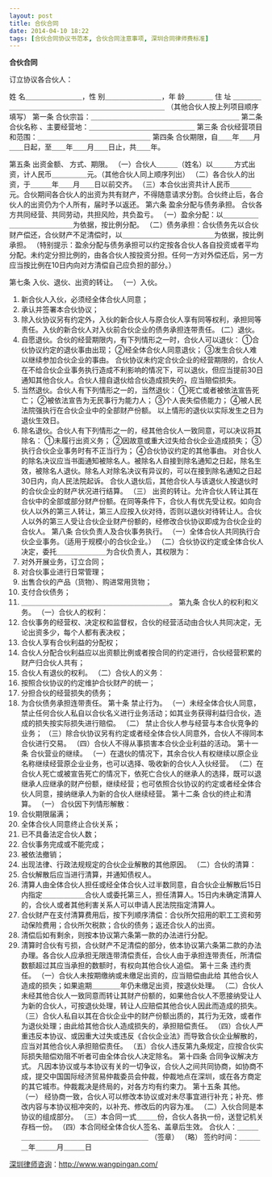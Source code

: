 ```yaml
---
layout: post
title: 合伙合同
date: 2014-04-10 18:22
tags: [合伙合同协议书范本, 合伙合同注意事项, 深圳合同律师费标准]
---
```

<strong>合伙合同</strong>

订立协议各合伙人： 

姓 名＿＿＿＿＿＿＿＿，性 别＿＿＿＿＿＿＿＿，年 龄＿＿＿＿
住 址 ＿＿＿＿＿＿＿＿＿＿＿＿＿＿＿＿＿＿＿＿＿＿＿＿＿＿
（其他合伙人按上列项目顺序填写） 
第一条 合伙宗旨：＿＿＿＿＿＿＿＿＿＿＿＿＿＿＿＿＿＿＿＿＿
第二条 合伙名称 、主要经营地：＿＿＿＿＿＿＿＿＿＿＿＿＿＿＿
第三条 合伙经营项目和范围：＿＿＿＿＿＿＿＿＿＿＿＿＿＿＿＿
第四条 合伙期限，自＿＿年＿＿月＿＿日起，至＿＿年＿＿月＿＿日止，共＿＿年。 

第五条 出资金额、 方式、期限。 
（一）合伙人＿＿＿（姓名）以＿＿＿方式出资，计人民币＿＿＿＿＿元。（其他合伙人同上顺序列出） 
（二）各合伙人的出资，于＿＿＿年＿＿月＿＿日以前交齐。 
（三）本合伙出资共计人民币＿＿＿元。合伙期间各合伙人的出资为共有财产，不得随意请求分割。合伙终止后，各合伙人的出资仍为个人所有，届时予以返还。 
第六条 盈余分配与债务承担。 合伙各方共同经营、共同劳动，共担风险，共负盈亏。 
（一）盈余分配：以＿＿＿＿＿＿＿＿＿＿＿＿＿＿为依据，按比例分配。 
（二）债务承担：合伙债务先以合伙财产偿还，合伙财产不足清偿时，以＿＿＿＿＿＿＿＿＿＿＿＿＿为依据，按比例承担。 （特别提示：盈余分配与债务承担可以约定按各合伙人各自投资或者平均分配。未约定分担比例的，由各合伙人按投资分担。任何一方对外偿还后，另一方应当按比例在10日内向对方清偿自己应负担的部分。） 

第七条 入伙、退伙、出资的转让。 
（一）入伙。 
1. 新合伙人入伙，必须经全体合伙人同意； 
2. 承认并签署本合伙协议； 
3. 除入伙协议另有约定外，入伙的新合伙人与原合伙人享有同等权利，承担同等责任。入伙的新合伙人对入伙前合伙企业的债务承担连带责任。 
(二）退伙。 
1. 自愿退伙。合伙的经营期限内，有下列情形之一时，合伙人可以退伙： 
①合伙协议约定的退伙事由出现； 
②经全体合伙人同意退伙； 
③发生合伙人难以继续参加合伙企业的事由。 合伙协议未约定合伙企业的经营期限的，合伙人在不给合伙企业事务执行造成不利影响的情况下，可以退伙，但应当提前30日通知其他合伙人。合伙人擅自退伙给合伙造成损失的，应当赔偿损失。 
2. 当然退伙。合伙人有下列情形之一的，当然退伙： 
①死亡或者被依法宣告死亡； 
②被依法宣告为无民事行为能力人； 
③个人丧失偿债能力； 
④被人民法院强执行在合伙企业中的全部财产份额。 以上情形的退伙以实际发生之日为退伙生效日。 
3. 除名退伙。合伙人有下列情形之一的，经其他合伙人一致同意，可以决议将其除名： 
①未履行出资义务； 
②因故意或重大过失给合伙企业造成损失； 
③执行合伙企业事务时有不正当行为； 
④合伙协议约定的其他事由。 对合伙人的除名决议应当书面通知被除名人。被除名人自接到除名通知之日起，除名生效，被除名人退伙。除名人对除名决议有异议的，可以在接到除名通知之日起30日内，向人民法院起诉。 合伙人退伙后，其他合伙人与该退伙人按退伙时的合伙企业的财产状况进行结算。 
（三） 出资的转让。允许合伙人转让其在合伙中的全部或部分财产份额。在同等条件下，合伙人有优先受让权。如向合伙人以外的第三人转让，第三人应按入伙对待，否则以退伙对待转让人。合伙人以外的第三人受让合伙企业财产份额的，经修改合伙协议即成为合伙企业的合伙人。 
第八条 合伙负责人及合伙事务执行。 
（一）全体合伙人共同执行合伙企业事务。（适用于规模小的合伙企业。） 
（二）合伙协议约定或全体合伙人决定，委托＿＿＿＿＿＿＿为合伙负责人，其权限为： 
1. 对外开展业务，订立合同； 
2. 对合伙事业进行日常管理； 
3. 出售合伙的产品（货物）、购进常用货物； 
4. 支付合伙债务； 
5. ＿＿＿＿＿＿＿＿＿＿＿＿＿＿＿＿＿＿＿＿＿。 
第九条 合伙人的权利和义务。 
（一）合伙人的权利： 
1. 合伙事务的经营权、决定权和监督权，合伙的经营活动由合伙人共同决定，无论出资多少，每个人都有表决权； 
2. 合伙人享有合伙利益的分配权； 
3. 合伙人分配合伙利益应以出资额比例或者按合同的约定进行，合伙经营积累的财产归合伙人共有； 
4. 合伙人有退伙的权利。 
（二）合伙人的义务： 
1. 按照合伙协议的约定维护合伙财产的统一； 
2. 分担合伙的经营损失的债务； 
3. 为合伙债务承担连带责任。 
第十条 禁止行为。 
（一）未经全体合伙人同意，禁止任何合伙人私自以合伙名义进行业务活动；如其业务获得利益归合伙，造成的损失按实际损失进行赔偿。 
（二） 禁止合伙人参与经营与本合伙竞争的业务； 
（三）除合伙协议另有约定或者经全体合伙人同意外，合伙人不得同本合伙进行交易。 
（四）合伙人不得从事损害本合伙企业利益的活动。 
第十一条 合伙营业的继续。 
（一）在退伙的情况下，其余合伙人有权继续以原企业名称继续经营原企业业务，也可以选择、吸收新的合伙人入伙经营。 
（二）在合伙人死亡或被宣告死亡的情况下，依死亡合伙人的继承人的选择，既可以退继承人应继承的财产份额，继续经营；也可依照合伙协议的约定或者经全体合伙人同意，接纳继承人为新的合伙人继续经营。 
第十二条 合伙的终止和清算。 
（一） 合伙因下列情形解散： 
1. 合伙期限届满； 
2. 全体合伙人同意终止合伙关系； 
3. 已不具备法定合伙人数； 
4. 合伙事务完成或不能完成； 
5. 被依法撤销； 
6. 出现法律、行政法规规定的合伙企业解散的其他原因。 
（二）合伙的清算： 
1. 合伙解散后应当进行清算，并通知债权人。 
2. 清算人由全体合伙人担任或经全体合伙人过半数同意，自合伙企业解散后15日内指定＿＿＿＿＿＿合伙人或委托第三人，担任清算人。15日内未确定清算人的，合伙人或者其他利害关系人可以申请人民法院指定清算人。 
3. 合伙财产在支付清算费用后，按下列顺序清偿：合伙所欠招用的职工工资和劳动保险费用；合伙所欠税款；合伙的债务；返还合伙人的出资。 
4. 清偿后如有剩余，则按本协议第六条第一款的办法进行分配。 
5. 清算时合伙有亏损，合伙财产不足清偿的部分，依本协议第六条第二款的办法办理。各合伙人应承担无限连带清偿责任，合伙人由于承担连带责任，所清偿数额超过其应当承担的数额时，有权向其他合伙人追偿。 
第十三条 违约责任。 
（一）合伙人未按期缴纳或未缴足出资的，应当赔偿由此给 其他合伙人造成的损失；如果逾期＿＿＿＿年仍未缴足出资，按退伙处理。 
（二）合伙人未经其他合伙人一致同意而转让其财产份额的，如果他合伙人不愿接纳受让人为新的合伙人，可按退伙处理，转让人应赔偿其他合伙人因此而造成的损失。 
（三）合伙人私自以其在合伙企业中的财产份额出质的，其行为无效，或者作为退伙处理；由此给其他合伙人造成损失的，承担赔偿责任。 
（四）合伙人严重违反本协议、或因重大过失或违反《合伙企业法》而导致合伙企业解散的，应当对其他合伙人承担赔偿责任。 
（五）合伙人违反第九条规定，应按合伙实际损失赔偿劝阻不听者可由全体合伙人决定除名。 
第十四条 合同争议解决方式。 
凡因本协议或与本协议有关的一切争议，合伙人之间共同协商，如协商不成，提交中国国际经济贸易仲裁委员会仲裁，仲裁地点在深圳，或在各方商定的其它城市。仲裁裁决是终局的，对各方均有约束力。 
第十五条 其他。 
（一） 经协商一致，合伙人可以修改本协议或对未尽事宜进行补充；补充、修改内容与本协议相冲突的，以补充、修改后的内容为准。 
（二）入伙合同是本协议的组成部分。 
（三）本合同一式＿＿＿份，合伙人各执一份，送登记机关存档一份。 
（四）本合同经全体合伙人签名、盖章后生效。 
合伙人：＿＿＿＿＿＿＿＿＿＿＿＿＿＿＿＿＿＿＿＿＿ （签章） （略） 
签约时间：＿＿＿＿年＿＿＿月＿＿＿日

<a href="http://www.wangpingan.com/">深圳律师咨询</a>：<a href="http://www.wangpingan.com/">http://www.wangpingan.com/</a>

